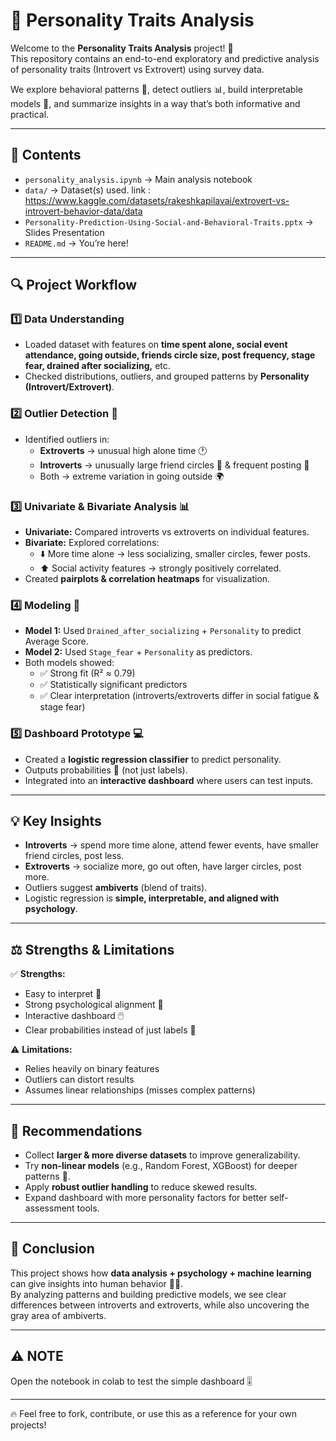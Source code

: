 # 🧠 Personality Traits Analysis

Welcome to the **Personality Traits Analysis** project! 🚀  
This repository contains an end-to-end exploratory and predictive analysis of personality traits (Introvert vs Extrovert) using survey data.

We explore behavioral patterns 🧩, detect outliers 📊, build interpretable models 🤖, and summarize insights in a way that’s both informative and practical.

---

## 📂 Contents

- `personality_analysis.ipynb` → Main analysis notebook  
- `data/` → Dataset(s) used. link : https://www.kaggle.com/datasets/rakeshkapilavai/extrovert-vs-introvert-behavior-data/data
- `Personality-Prediction-Using-Social-and-Behavioral-Traits.pptx` → Slides Presentation
- `README.md` → You’re here!  

---

## 🔍 Project Workflow

### 1️⃣ Data Understanding
- Loaded dataset with features on **time spent alone, social event attendance, going outside, friends circle size, post frequency, stage fear, drained after socializing,** etc.  
- Checked distributions, outliers, and grouped patterns by **Personality (Introvert/Extrovert)**.  

### 2️⃣ Outlier Detection 🚨
- Identified outliers in:  
  - **Extroverts** → unusual high alone time 🕐  
  - **Introverts** → unusually large friend circles 👥 & frequent posting 📱  
  - Both → extreme variation in going outside 🌍  

### 3️⃣ Univariate & Bivariate Analysis 📊
- **Univariate:** Compared introverts vs extroverts on individual features.  
- **Bivariate:** Explored correlations:  
  - ⬇️ More time alone → less socializing, smaller circles, fewer posts.  
  - ⬆️ Social activity features → strongly positively correlated.  
- Created **pairplots & correlation heatmaps** for visualization.  

### 4️⃣ Modeling 🤖
- **Model 1:** Used `Drained_after_socializing` + `Personality` to predict Average Score.  
- **Model 2:** Used `Stage_fear` + `Personality` as predictors.  
- Both models showed:  
  - ✅ Strong fit (R² ≈ 0.79)  
  - ✅ Statistically significant predictors  
  - ✅ Clear interpretation (introverts/extroverts differ in social fatigue & stage fear)  

### 5️⃣ Dashboard Prototype 💻
- Created a **logistic regression classifier** to predict personality.  
- Outputs probabilities 🎯 (not just labels).  
- Integrated into an **interactive dashboard** where users can test inputs.  

---

## 💡 Key Insights

- **Introverts** → spend more time alone, attend fewer events, have smaller friend circles, post less.  
- **Extroverts** → socialize more, go out often, have larger circles, post more.  
- Outliers suggest **ambiverts** (blend of traits).  
- Logistic regression is **simple, interpretable, and aligned with psychology**.  

---

## ⚖️ Strengths & Limitations

✅ **Strengths:**  
- Easy to interpret 📖  
- Strong psychological alignment 🧩  
- Interactive dashboard 🖱️  
- Clear probabilities instead of just labels 🎯  

⚠️ **Limitations:**  
- Relies heavily on binary features  
- Outliers can distort results  
- Assumes linear relationships (misses complex patterns)  

---

## 📝 Recommendations

- Collect **larger & more diverse datasets** to improve generalizability.  
- Try **non-linear models** (e.g., Random Forest, XGBoost) for deeper patterns 🌲.  
- Apply **robust outlier handling** to reduce skewed results.  
- Expand dashboard with more personality factors for better self-assessment tools.  

---

## 📌 Conclusion

This project shows how **data analysis + psychology + machine learning** can give insights into human behavior 🧠✨.  
By analyzing patterns and building predictive models, we see clear differences between introverts and extroverts, while also uncovering the gray area of ambiverts.  

---

## ⚠️ NOTE

Open the notebook in colab to test the simple dashboard 🎚️

---

🔥 Feel free to fork, contribute, or use this as a reference for your own projects!
